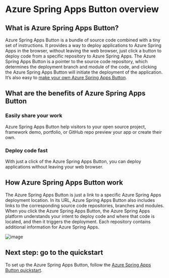 # Azure Spring Apps Button overview

## What is Azure Spring Apps Button?

Azure Spring Apps Button is a bundle of source code combined with a tiny set of instructions. It provides a way to deploy applications to Azure Spring Apps in the browser, without leaving the web browser, just click a button to deploy code from a specific repository to Azure Spring Apps. The Azure Spring Apps Button is a pointer to the source code repository, which determines the deployment branch and module of the code, and clicking the Azure Spring Apps Button will initiate the deployment of the application. It’s also easy to [make your own Azure Spring Apps Button](quick-start/).

## What are the benefits of Azure Spring Apps Button

### Easily share your work

Azure Spring Apps Button help visitors to your open source project, framework demo, portfolio, or GitHub repo preview your app or create their own.

### Deploy code fast

With just a click of the Azure Spring Apps Button, you can deploy applications without leaving your web browser.

## How Azure Spring Apps Button work

The Azure Spring Apps Button is just a link to a specific Azure Spring Apps deployment location. In its URL, Azure Spring Apps Button also includes links to the corresponding source code repositories, branches and modules. When you click the Azure Spring Apps Button, the Azure Spring Apps platform understands your intent to deploy code and where that code is located, and then it triggers the deployment. Each repository contains additional information for Azure Spring Apps.

![image](https://github.com/hui1110/NubesGen/assets/58474919/d333a31b-aaea-4ee4-bd0b-2309b1d6c2b4)

## Next step: go to the quickstart

To set up the Azure Spring Apps Button, follow the [Azure Spring Apps Button quickstart](quick-start/).
